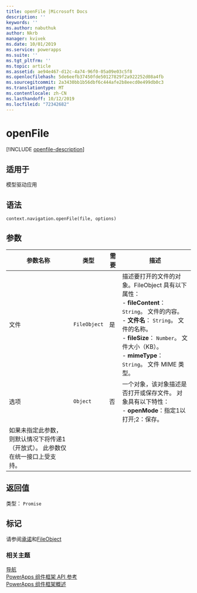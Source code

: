 ```yaml
---
title: openFile |Microsoft Docs
description: ''
keywords: ''
ms.author: nabuthuk
author: Nkrb
manager: kvivek
ms.date: 10/01/2019
ms.service: powerapps
ms.suite: ''
ms.tgt_pltfrm: ''
ms.topic: article
ms.assetid: ae94e467-d12c-4a74-96f0-05a09e03c5f8
ms.openlocfilehash: 5de6eefb37450fde50127829f2a922252d08a4fb
ms.sourcegitcommit: 2a3430bb1b56dbf6c444afe2b8eecd0e499db0c3
ms.translationtype: MT
ms.contentlocale: zh-CN
ms.lasthandoff: 10/12/2019
ms.locfileid: "72342682"
---
```

# <a name="openfile"></a>openFile

[!INCLUDE [openfile-description](includes/openfile-description.md)]

## <a name="available-for"></a>适用于 

模型驱动应用

## <a name="syntax"></a>语法

`context.navigation.openFile(file, options)`

## <a name="parameters"></a>参数

| 参数名称|类型|需要|描述|
| ------------- |----|--------|-----------|
|文件|`FileObject`|是|描述要打开的文件的对象。FileObject 具有以下属性： <br/>- **fileContent**： `String`。 文件的内容。 <br/>- **文件名**： `String`。 文件的名称。<br/>- **fileSize**： `Number`。 文件大小（KB）。 <br/>- **mimeType**： `String`。 文件 MIME 类型。|
|选项|`Object`|否|一个对象，该对象描述是否打开或保存文件。 对象具有以下特性： <br/>- **openMode**：指定1以打开;2：保存。 
如果未指定此参数，则默认情况下将传递1（开放式）。 此参数仅在统一接口上受支持。|

## <a name="return-value"></a>返回值

类型： `Promise`

## <a name="remarks"></a>标记

请参阅[承诺](https://developer.mozilla.org/docs/Web/JavaScript/reference/Global_Objects/Promise)和[FileObject](../fileobject.md)


### <a name="related-topics"></a>相关主题

[导航](../navigation.md)<br/>
[PowerApps 组件框架 API 参考](../../reference/index.md)<br/>
[PowerApps 组件框架概述](../../overview.md)